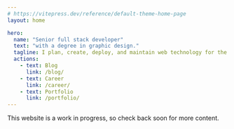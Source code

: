 ```yaml
---
# https://vitepress.dev/reference/default-theme-home-page
layout: home

hero:
  name: "Senior full stack developer"
  text: "with a degree in graphic design."
  tagline: I plan, create, deploy, and maintain web technology for the public and private sector.
  actions:
    - text: Blog
      link: /blog/
    - text: Career
      link: /career/
    - text: Portfolio
      link: /portfolio/
---
```


This website is a work in progress, so check back soon for more content.
